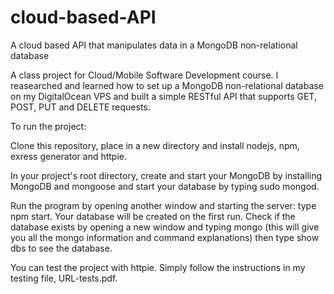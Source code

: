 # cloud-based-API
A cloud based API that manipulates data in a MongoDB non-relational database

A class project for Cloud/Mobile Software Development course. I reasearched and learned how to set up a MongoDB non-relational database
on my DigitalOcean VPS and built a simple RESTful API that supports GET, POST, PUT and DELETE requests. 

To run the project: 

Clone this repository, place in a new directory and install nodejs, npm, exress generator and httpie.

In your project's root directory, create and start your MongoDB by installing MongoDB and mongoose and start your database by typing 
sudo mongod. 

Run the program by opening another window and starting the server: type npm start. Your database will be created on the first run. Check 
if the database exists by opening a new window and typing mongo (this will give you all the mongo information and command explanations) 
then type show dbs to see the database. 

You can test the project with httpie. Simply follow the instructions in my testing file, URL-tests.pdf. 
